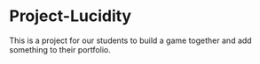 # Project-Lucidity
This is a project for our students to build a game together and add something to their portfolio.
